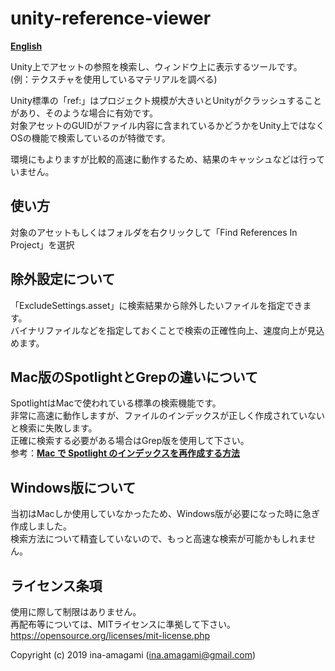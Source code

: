# unity-reference-viewer

[**English**](README_EN.md)

Unity上でアセットの参照を検索し、ウィンドウ上に表示するツールです。  
(例：テクスチャを使用しているマテリアルを調べる)  
  
Unity標準の「ref:」はプロジェクト規模が大きいとUnityがクラッシュすることがあり、そのような場合に有効です。  
対象アセットのGUIDがファイル内容に含まれているかどうかをUnity上ではなくOSの機能で検索しているのが特徴です。  
  
環境にもよりますが比較的高速に動作するため、結果のキャッシュなどは行っていません。

## 使い方

対象のアセットもしくはフォルダを右クリックして「Find References In Project」を選択

## 除外設定について

「ExcludeSettings.asset」に検索結果から除外したいファイルを指定できます。  
バイナリファイルなどを指定しておくことで検索の正確性向上、速度向上が見込めます。

## Mac版のSpotlightとGrepの違いについて

SpotlightはMacで使われている標準の検索機能です。  
非常に高速に動作しますが、ファイルのインデックスが正しく作成されていないと検索に失敗します。  
正確に検索する必要がある場合はGrep版を使用して下さい。  
参考：[**Mac で Spotlight のインデックスを再作成する方法**](https://support.apple.com/ja-jp/HT201716)

## Windows版について

当初はMacしか使用していなかったため、Windows版が必要になった時に急ぎ作成しました。  
検索方法について精査していないので、もっと高速な検索が可能かもしれません。

## ライセンス条項

使用に際して制限はありません。  
再配布等については、MITライセンスに準拠して下さい。  
https://opensource.org/licenses/mit-license.php  

Copyright (c) 2019 ina-amagami (ina.amagami@gmail.com)